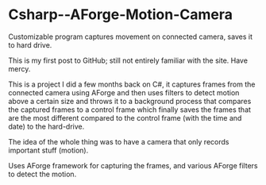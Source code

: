 Csharp--AForge-Motion-Camera
============================

Customizable program captures movement on connected camera, saves it to hard drive.

This is my first post to GitHub; still not entirely familiar with the site. Have mercy.

This is a project I did a few months back on C#, it captures frames from the connected camera using AForge and then uses filters to detect motion above a certain size and throws it to a background process that compares the captured frames to a control frame which finally saves the frames that are the most different compared to the control frame (with the time and date) to the hard-drive.

The idea of the whole thing was to have a camera that only records important stuff (motion).

Uses AForge framework for capturing the frames, and various AForge filters to detect the motion.
